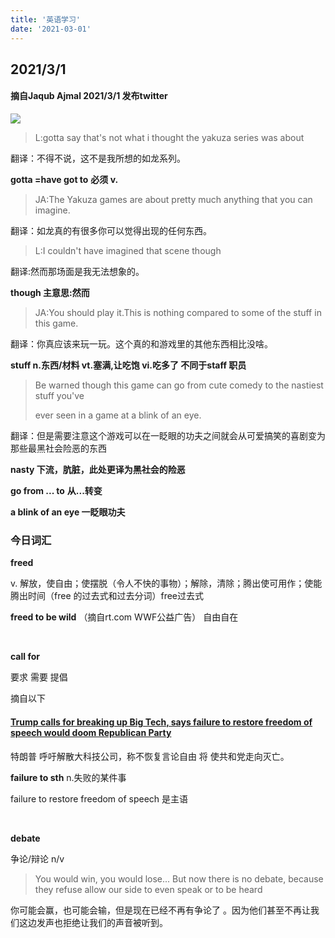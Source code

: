 ```yaml
---
title: '英语学习'
date: '2021-03-01'
---
```




## 2021/3/1

#### 摘自Jaqub Ajmal 2021/3/1 发布twitter

![](/images/twitter01.jpg)

> L:gotta say that's not what i thought the yakuza series was about				

翻译：不得不说，这不是我所想的如龙系列。

**gotta =have got to** **必须 v.**

> JA:The Yakuza games are about pretty much anything that you can imagine.

翻译：如龙真的有很多你可以觉得出现的任何东西。

>L:I couldn't have imagined that scene though

翻译:然而那场面是我无法想象的。

**though 主意思:然而**

> JA:You should play it.This is nothing compared to some of the stuff in this game.

翻译：你真应该来玩一玩。这个真的和游戏里的其他东西相比没啥。

**stuff n.东西/材料  vt.塞满,让吃饱 vi.吃多了 不同于staff 职员**

> Be warned though this game can go from cute comedy to the nastiest stuff you've 
>
> ever seen in a game at a blink of an eye.

翻译：但是需要注意这个游戏可以在一眨眼的功夫之间就会从可爱搞笑的喜剧变为那些最黑社会险恶的东西

**nasty 下流，肮脏，此处更译为黑社会的险恶**

**go from ... to** **从...转变**

**a blink of an eye 一眨眼功夫**

### 今日词汇

**freed** 

 v. 解放，使自由；使摆脱（令人不快的事物）；解除，清除；腾出使可用作；使能腾出时间（free 的过去式和过去分词）free过去式

**freed to be wild** （摘自rt.com WWF公益广告）  自由自在

<br/>

**call for**

要求 需要 提倡

摘自以下

#### [Trump calls for breaking up Big Tech, says failure to restore freedom of speech would doom Republican Party](https://www.rt.com/usa/516833-trump-censorship-big-tech/)

特朗普 呼吁解散大科技公司，称不恢复言论自由 将 使共和党走向灭亡。

**failure to sth** n.失败的某件事

failure to restore freedom of speech 是主语

<br/>

**debate** 

 争论/辩论 n/v

> You would win, you would lose... But now there is no debate, because they refuse allow our side to even speak or to be heard

你可能会赢，也可能会输，但是现在已经不再有争论了 。因为他们甚至不再让我们这边发声也拒绝让我们的声音被听到。